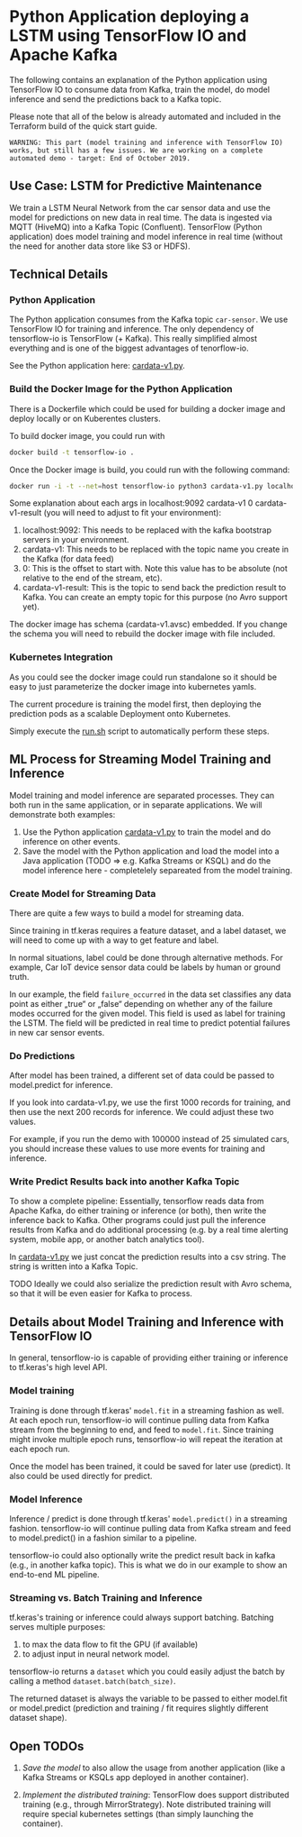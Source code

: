 # Python Application deploying a LSTM using TensorFlow IO and Apache Kafka

The following contains an explanation of the Python application using TensorFlow IO to consume data from Kafka, train the model, do model inference and send the predictions back to a Kafka topic.

Please note that all of the below is already automated and included in the Terraform build of the quick start guide.

`WARNING:
This part (model training and inference with TensorFlow IO) works, but still has a few issues. We are working on a complete automated demo - target: End of October 2019.`

## Use Case: LSTM for Predictive Maintenance

We train a LSTM Neural Network from the car sensor data and use the model for predictions on new data in real time. The data is ingested via MQTT (HiveMQ) into a Kafka Topic (Confluent). TensorFlow (Python application) does model training and model inference in real time (without the need for another data store like S3 or HDFS).

## Technical Details

### Python Application

The Python application consumes from the Kafka topic `car-sensor`. We use TensorFlow IO for training and inference. The only dependency of tensorflow-io is TensorFlow (+ Kafka). This really simplified almost everything and is one of the biggest advantages of tenorflow-io.

See the Python application here: [cardata-v1.py](cardata-v1.py).

### Build the Docker Image for the Python Application

There is a Dockerfile which could be used for building a docker image and deploy locally or on Kuberentes clusters.

To build docker image, you could run with

```bash
docker build -t tensorflow-io .
```

Once the Docker image is build, you could run with the following command:

```bash
docker run -i -t --net=host tensorflow-io python3 cardata-v1.py localhost:9092 cardata-v1 0 cardata-v1-result
```

Some explanation about each args in localhost:9092 cardata-v1 0 cardata-v1-result (you will need to adjust to fit your environment):

1) localhost:9092: This needs to be replaced with the kafka bootstrap servers in your environment.
2) cardata-v1: This needs to be replaced with the topic name you create in the Kafka (for data feed)
3) 0: This is the offset to start with. Note this value has to be absolute (not relative to the end of the stream, etc).
4) cardata-v1-result: This is the topic to send back the prediction result to Kafka. You can create an empty topic for this purpose (no Avro support yet).

The docker image has schema (cardata-v1.avsc) embedded. If you change the schema you will need to rebuild the docker image with file included.

### Kubernetes Integration

As you could see the docker image could run standalone so it should be easy to just parameterize the docker image into kubernetes yamls.

The current procedure is training the model first, then deploying the prediction pods as a scalable Deployment onto Kubernetes.

Simply execute the [run.sh](run.sh) script to automatically perform these steps.

## ML Process for Streaming Model Training and Inference

Model training and model inference are separated processes. They can both run in the same application, or in separate applications. We will demonstrate both examples:

1. Use the Python application [cardata-v1.py](cardata-v1.py) to train the model and do inference on other events.
2. Save the model with the Python application and load the model into a Java application (TODO => e.g. Kafka Streams or KSQL) and do the model inference here - completelely separeated from the model training.

### Create Model for Streaming Data

There are quite a few ways to build a model for streaming data.

Since training in tf.keras requires a feature dataset, and a label dataset, we will need to come up with a way to get feature and label.

In normal situations, label could be done through alternative methods. For example, Car IoT device sensor data could be labels by human or ground truth.

In our example, the field `failure_occurred` in the data set classifies any data point as either „true“ or „false“ depending on whether any of the failure modes occurred for the given model. This field is used as label for training the LSTM. The field will be predicted in real time to predict potential failures in new car sensor events.

### Do Predictions

After model has been trained, a different set of data could be passed to model.predict for inference.

If you look into cardata-v1.py, we use the first 1000 records for training, and then use the next 200 records for inference. We could adjust these two values.

For example, if you run the demo with 100000 instead of 25 simulated cars, you should increase these values to use more events for training and inference.

### Write Predict Results back into another Kafka Topic

To show a complete pipeline: Essentially, tensorflow reads data from Apache Kafka, do either training or inference (or both), then write the inference back to Kafka. Other programs could just pull the inference results from Kafka and do additional processing (e.g. by a real time alerting system, mobile app, or another batch analytics tool).

In [cardata-v1.py](cardata-v1.py) we just concat the prediction results into a csv string. The string is written into a Kafka Topic.

TODO Ideally we could also serialize the prediction result with Avro schema, so that it will be even easier for Kafka to process.

## Details about Model Training and Inference with TensorFlow IO

In general, tensorflow-io is capable of providing either training or inference to tf.keras's high level API.

### Model training

Training is done through tf.keras' `model.fit` in a streaming fashion as well. At each epoch run, tensorflow-io will continue pulling data from Kafka stream from the beginning to end, and feed to `model.fit`. Since training might invoke multiple epoch runs, tensorflow-io will repeat the iteration at each epoch run.

Once the model has been trained, it could be saved for later use (predict). It also could be used directly for predict.

### Model Inference

Inference / predict is done through tf.keras' `model.predict()` in a streaming fashion. tensorflow-io will continue pulling data from Kafka stream and feed to model.predict() in a fashion similar to a pipeline.

tensorflow-io could also optionally write the predict result back in kafka (e.g., in another kafka topic). This is what we do in our example to show an end-to-end ML pipeline.

### Streaming vs. Batch Training and Inference

tf.keras's training or inference could always support batching. Batching serves multiple purposes:

1) to max the data flow to fit the GPU (if available)
2) to adjust input in neural network model.

tensorflow-io returns a `dataset` which you could easily adjust the batch by calling a method `dataset.batch(batch_size)`.

The returned dataset is always the variable to be passed to either model.fit or model.predict (prediction and training / fit requires slightly different dataset shape).

## Open TODOs

1. *Save the model* to also allow the usage from another application (like a Kafka Streams or KSQLs app deployed in another container).

2. *Implement the distributed training*: TensorFlow does support distributed training (e.g., through MirrorStrategy). Note distributed training will require special kubernetes settings (than simply launching the container).

